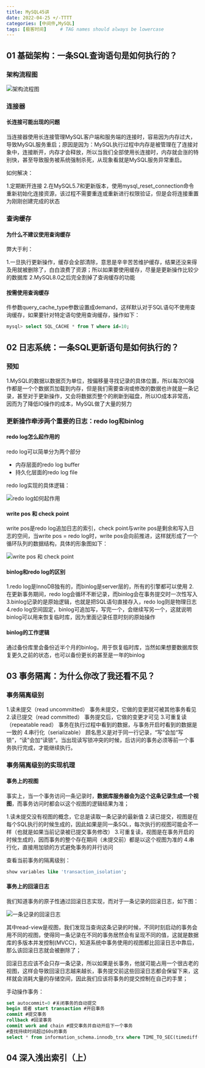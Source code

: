 ```yaml
---
title: MySQL45讲
date: 2022-04-25 +/-TTTT
categories: [中间件,MySQL]
tags: [极客时间]     # TAG names should always be lowercase
---
```


## 01 基础架构：一条SQL查询语句是如何执行的？
### 架构流程图

![架构流程图](/blog/202204261432962.png "架构流程图")
### 连接器
#### 长连接可能出现的问题
当连接器使用长连接管理MySQL客户端和服务端的连接时，容易因为内存过大，导致MySQL服务重启；原因是因为：MySQL执行过程中内存是被管理在了连接对象中，连接断开，内存才会释放，所以当我们全部使用长连接时，内存就会涨的特别快，甚至导致服务被系统强制杀死，从现象看就是MySQL服务异常重启。

如何解决：

1.定期断开连接
2.在MySQL5.7和更新版本，使用mysql_reset_connection命令重新初始化连接资源，该过程不需要重连或重新进行权限验证，但是会将连接重置为刚刚创建完成的状态

### 查询缓存
#### 为什么不建议使用查询缓存
弊大于利：

1.一旦执行更新操作，缓存会全部清除，意思是辛辛苦苦维护缓存，结果还没来得及用就被删除了，白白浪费了资源；所以如果要使用缓存，尽量是更新操作比较少的数据库
2.MySQL8.0之后完全割掉了查询缓存的功能

#### 按需使用查询缓存
件参数query_cache_type参数设置成demand，这样默认对于SQL语句不使用查询缓存，如果要针对特定语句使用查询缓存，操作如下：

```sql
mysql> select SQL_CACHE * from T where id=10;
```

## 02 日志系统：一条SQL更新语句是如何执行的？
### 预知
1.MySQL的数据以数据页为单位，按偏移量寻找记录的具体位置，所以每次IO操作都是一个个数据页加载到内存，但是我们需要查询或修改的数据也许就是一条记录，甚至对于更新操作，又会将数据页整个的刷新到磁盘，所以IO成本非常高，因而为了降低IO操作的成本，MySQL做了大量的努力

### 更新操作牵涉两个重要的日志：redo log和binlog
#### redo log怎么起作用的
redo log可以简单分为两个部分

- 内存层面的redo log buffer
- 持久化层面的redo log file

redo log实现的具体逻辑：

![redo log如何起作用](/blog/202204271023885.png "redo log如何起作用")

#### write pos 和 check point
write pos是redo log追加日志的索引，check point与write pos是剩余和写入日志的空间，当write pos = redo log时，write pos会向前推进，这样就形成了一个循环队列的数据结构，具体的形象图如下：

![write pos 和 check point](/blog/202204271028957.png "write pos 和 check point")

#### binlog和redo log的区别
1.redo log是InnoDB独有的，而binlog是server层的，所有的引擎都可以使用
2.在更新事务期间，redo log会循环不断记录，而binlog会在事务提交时一次性写入
3.binlog记录的是原始逻辑，也就是把SQL语句直接存入，redo log则是物理日志
4.redo log空间固定，binlog可追加写，写完一个，会继续写另一个，这就说明binlog可以用来恢复临时库，因为里面记录任意时刻的原始操作

#### binlog的工作逻辑
通过备份库里会备份近半个月的binlog，用于恢复临时库，当然如果想要数据库恢复更久之前的状态，也可以备份更长的甚至是一年的binlog

## 03 事务隔离：为什么你改了我还看不见？

### 事务隔离级别
1.读未提交（read uncommitted）
    事务未提交，它做的变更就可被其他事务看见
2.读已提交（read committed）
    事务提交后，它做的变更才可见
3.可重复读（repeatable read）
    事务在执行过程中看到的数据，与事务开启时看到的数据是一致的
4.串行化（serializable）
    顾名思义是对于同一行记录，“写”会加“写锁”，“读”会加“读锁”。当出现读写锁冲突的时候，后访问的事务必须等前一个事务执行完成，才能继续执行。

### 事务隔离级别的实现机理
#### 事务上的视图
事实上，当一个事务访问一条记录时，**数据库服务器会为这个这条记录生成一个视图**，而事务访问时都会以这个视图的逻辑结果为准；

1.读未提交没有视图的概念，它总是读取一条记录的最新值
2.读已提交，视图是在每个SQL执行的时候生成的，因此如果是同一条SQL，每次执行的视图可能会不一样（也就是如果当前记录被已提交事务修改）
3.可重复读，视图是在事务开启的时候生成的，因而事务的整个存在期间（未提交前）都是以这个视图为准的
4.串行化，直接用加锁的方式避免事务的并行访问

查看当前事务的隔离级别：

```sql
show variables like 'transaction_isolation';
```

#### 事务上的回滚日志
我们知道事务的原子性通过回滚日志实现，而对于一条记录的回滚日志，如下图：

![一条记录的回滚日志](/blog/202204280831840.png "一条记录的回滚日志")

其中read-view是视图，我们发现当查询这条记录的时候，不同时刻启动的事务会用不同的视图，使得同一条记录在不同的事务居然会有呈现不同的值，这就是数据库的多版本并发控制(MVCC)，知道系统中事务使用的视图都比回滚日志中靠后，那么该回滚日志就会被删除了；

回滚日志应该不会只存一条记录，所以如果是长事务，他就可能占用一个很古老的视图，这样会导致回滚日志越来越长，事务提交前这些回滚日志都会保留下来，这样就会消耗大量的存储空间，因此我们应该将事务的提交控制在自己的手里；

手动操作事务：

```sql
set autocommit=0 #关闭事务的自动提交
begin 或者 start transaction #开启事务
commit #提交事务
rollback #回滚事务
commit work and chain #提交事务并自动开启下一个事务
#查找持续时间超过60s的事务
select * from information_schema.innodb_trx where TIME_TO_SEC(timediff(now(),trx_started))>60;
```

## 04 深入浅出索引（上）


